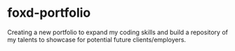 # foxd-portfolio
  Creating a new portfolio to expand my coding skills and build a repository of my talents to showcase for potential future clients/employers.
